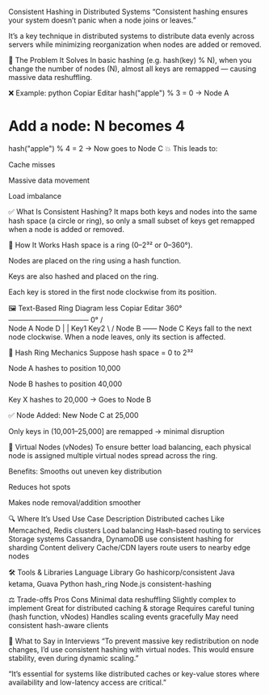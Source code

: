 Consistent Hashing in Distributed Systems
“Consistent hashing ensures your system doesn’t panic when a node joins or leaves.”

It’s a key technique in distributed systems to distribute data evenly across servers while minimizing reorganization when nodes are added or removed.

🧠 The Problem It Solves
In basic hashing (e.g. hash(key) % N), when you change the number of nodes (N), almost all keys are remapped — causing massive data reshuffling.

❌ Example:
python
Copiar
Editar
hash("apple") % 3 = 0  → Node A
# Add a node: N becomes 4
hash("apple") % 4 = 2  → Now goes to Node C
💥 This leads to:

Cache misses

Massive data movement

Load imbalance

✅ What Is Consistent Hashing?
It maps both keys and nodes into the same hash space (a circle or ring), so only a small subset of keys get remapped when a node is added or removed.

🔄 How It Works
Hash space is a ring (0–2³² or 0–360°).

Nodes are placed on the ring using a hash function.

Keys are also hashed and placed on the ring.

Each key is stored in the first node clockwise from its position.

🖼️ Text-Based Ring Diagram
less
Copiar
Editar
    360° ──────────────── 0°
      /                   \
Node A                Node D
     |                    |
   Key1              Key2
     \                   /
      Node B —— Node C
Keys fall to the next node clockwise. When a node leaves, only its section is affected.

🔢 Hash Ring Mechanics
Suppose hash space = 0 to 2³²

Node A hashes to position 10,000

Node B hashes to position 40,000

Key X hashes to 20,000 → Goes to Node B

✅ Node Added:
New Node C at 25,000

Only keys in (10,001–25,000] are remapped → minimal disruption

🎯 Virtual Nodes (vNodes)
To ensure better load balancing, each physical node is assigned multiple virtual nodes spread across the ring.

Benefits:
Smooths out uneven key distribution

Reduces hot spots

Makes node removal/addition smoother

🔍 Where It’s Used
Use Case	Description
Distributed caches	Like Memcached, Redis clusters
Load balancing	Hash-based routing to services
Storage systems	Cassandra, DynamoDB use consistent hashing for sharding
Content delivery	Cache/CDN layers route users to nearby edge nodes

🛠️ Tools & Libraries
Language	Library
Go	hashicorp/consistent
Java	ketama, Guava
Python	hash_ring
Node.js	consistent-hashing

⚖️ Trade-offs
Pros	Cons
Minimal data reshuffling	Slightly complex to implement
Great for distributed caching & storage	Requires careful tuning (hash function, vNodes)
Handles scaling events gracefully	May need consistent hash-aware clients

💬 What to Say in Interviews
“To prevent massive key redistribution on node changes, I’d use consistent hashing with virtual nodes. This would ensure stability, even during dynamic scaling.”

“It’s essential for systems like distributed caches or key-value stores where availability and low-latency access are critical.”